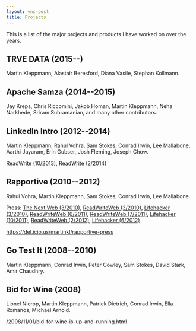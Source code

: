 ```yaml
---
layout: ync-post
title: Projects
---
```


This is a list of the major projects and products I have worked on over the years.

TRVE DATA (2015--)
------------------

Martin Kleppmann, Alastair Beresford, Diana Vasile, Stephan Kollmann.

Apache Samza (2014--2015)
-------------------------

Jay Kreps, Chris Riccomini, Jakob Homan, Martin Kleppmann, Neha Narkhede, Sriram Subramanian, and many other contributors.

LinkedIn Intro (2012--2014)
---------------------------

Martin Kleppmann, Rahul Vohra, Sam Stokes, Conrad Irwin, Lee Mallabone, Aarthi Jayaram, Erin Gubser, Josh Fleming, Joseph Chow.

[ReadWrite (10/2013)](http://readwrite.com/2013/10/23/linkedin-ipad-app-pulse-rapportive/),
[ReadWrite (2/2014)](http://readwrite.com/2014/02/07/linkedin-intro-shutdown/)

Rapportive (2010--2012)
-----------------------

Rahul Vohra, Martin Kleppmann, Sam Stokes, Conrad Irwin, Lee Mallabone.

Press:
[The Next Web (3/2010)](http://thenextweb.com/apps/2010/03/04/gmail-slick-social-crm-tool/),
[ReadWriteWeb (3/2010)](http://readwrite.com/2010/03/04/gmail_social_crm_plugin_rapportive/),
[Lifehacker (3/2010)](http://lifehacker.com/5486082/rapportive-replaces-gmail-ads-with-contact-info-is-very-cool),
[ReadWriteWeb (6/2011)](http://readwrite.com/2011/06/10/when_gmail_plug-ins_compete_users_win_rapportive_u/),
[ReadWriteWeb (7/2011)](http://readwrite.com/2011/07/15/rapportive_possibly_the_webs_best_lightweight_crm/),
[Lifehacker (10/2011)](http://lifehacker.com/5810794/use-gmail-as-a-sort-of-twitter-client-with-rapportive),
[ReadWriteWeb (2/2012)](http://readwrite.com/2012/02/07/linkedin_eats_rapportive_lets_hope_the_magic_lives/),
[Lifehacker (6/2012)](http://lifehacker.com/5916163/turn-your-email-into-the-best-social-network-youll-ever-use)

https://del.icio.us/martinkl/rapportive-press

Go Test It (2008--2010)
-----------------------

Martin Kleppmann, Conrad Irwin, Peter Cowley, Sam Stokes, David Stark, Amir Chaudhry.

Bid for Wine (2008)
-------------------

Lionel Nierop, Martin Kleppmann, Patrick Dietrich, Conrad Irwin, Ella Romanos, Michael Arnold.

/2008/11/01/bid-for-wine-is-up-and-running.html
